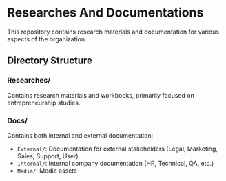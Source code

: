 # Researches And Documentations

This repository contains research materials and documentation for various aspects of the organization.

## Directory Structure

### Researches/
Contains research materials and workbooks, primarily focused on entrepreneurship studies.

### Docs/
Contains both internal and external documentation:
- `External/`: Documentation for external stakeholders (Legal, Marketing, Sales, Support, User)
- `Internal/`: Internal company documentation (HR, Technical, QA, etc.)
- `Media/`: Media assets
